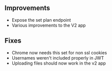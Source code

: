 ## Improvements

- Expose the set plan endpoint
- Various improvements to the V2 app

## Fixes

- Chrome now needs this set for non ssl cookies
- Usernames weren't included properly in JWT
- Uploading files should now work in the v2 app
